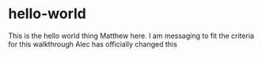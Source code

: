 # hello-world
This is the hello world thing
Matthew here. I am messaging to fit the criteria for this walkthrough
Alec has officially changed this
